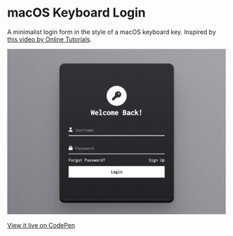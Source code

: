 # macOS Keyboard Login
A minimalist login form in the style of a macOS keyboard key. Inspired by [this video by Online Tutorials](https://youtu.be/yLcal6M4t68).

![A screenshot of a dark login form against a light gray background](https://github.com/pleasedonotdisturb/macOS-keyboard-login/blob/main/macos-login-file-prev.png)

[View it live on CodePen](https://codepen.io/pleasedonotdisturb/pen/vYavByE)
